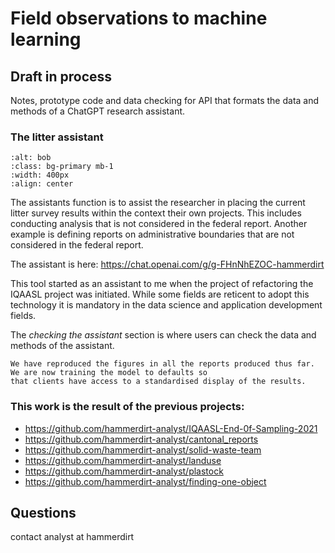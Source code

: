 # Field observations to machine learning

## Draft in process

Notes, prototype code and data checking for API that formats the data and methods of a ChatGPT research assistant.

### The litter assistant

```{image} resources/hammerdirt.png
:alt: bob
:class: bg-primary mb-1
:width: 400px
:align: center
```

The assistants function is to assist the researcher in placing the current litter survey results within the context 
their own projects. This includes conducting analysis that is not considered in the federal report. Another example 
is defining reports on administrative boundaries that are not considered in the federal report.

The assistant is here: https://chat.openai.com/g/g-FHnNhEZOC-hammerdirt

This tool started as an assistant to me when the project of refactoring the IQAASL project was initiated. While some 
fields are reticent to adopt this technology it is mandatory in the data science and application development fields. 

The _checking the assistant_ section is where users can check the data and methods of the assistant.

```{note}
We have reproduced the figures in all the reports produced thus far. We are now training the model to defaults so 
that clients have access to a standardised display of the results. 
```
### This work is the result of the previous projects:

* https://github.com/hammerdirt-analyst/IQAASL-End-0f-Sampling-2021
* https://github.com/hammerdirt-analyst/cantonal_reports
* https://github.com/hammerdirt-analyst/solid-waste-team
* https://github.com/hammerdirt-analyst/landuse
* https://github.com/hammerdirt-analyst/plastock
* https://github.com/hammerdirt-analyst/finding-one-object

## Questions

contact analyst at hammerdirt